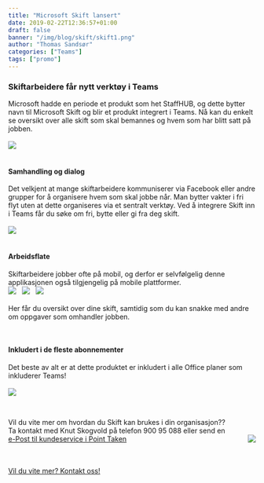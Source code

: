 ```yaml
---
title: "Microsoft Skift lansert"
date: 2019-02-22T12:36:57+01:00
draft: false
banner: "/img/blog/skift/skift1.png"
author: "Thomas Sandsør"
categories: ["Teams"]
tags: ["promo"]
---
```


### Skiftarbeidere får nytt verktøy i Teams

Microsoft hadde en periode et produkt som het StaffHUB, og dette bytter navn til Microsoft Skift og blir et produkt integrert i Teams. Nå kan du enkelt se oversikt over alle skift som skal bemannes og hvem som har blitt satt på jobben. <br><br>
<img class="img-fluid" src="/img/blog/skift/skift1.png" />
<br>
<br>
#### Samhandling og dialog

Det velkjent at mange skiftarbeidere kommuniserer via Facebook eller andre grupper for å organisere hvem som skal jobbe når. Man bytter vakter i fri flyt uten at dette organiseres via et sentralt verktøy. Ved å integrere Skift inn i Teams får du søke om fri, bytte eller gi fra deg skift. <br><br>
<img class="img-fluid" src="/img/blog/skift/skift2.png" />
<br><br>
#### Arbeidsflate

Skiftarbeidere jobber ofte på mobil, og derfor er selvfølgelig denne applikasjonen også tilgjengelig på mobile plattformer.
<br>
    <img class="img-fluid" src="/img/blog/skift/skift3.png" /> &nbsp;
    <img class="img-fluid" src="/img/blog/skift/skift3b.png" /> &nbsp;
    <img class="img-fluid" src="/img/blog/skift/skift3c.png" />
<br><br>Her får du oversikt over dine skift, samtidig som du kan snakke med andre om oppgaver som omhandler jobben. 

<br>

#### Inkludert i de fleste abonnementer
Det beste av alt er at dette produktet er inkludert i alle Office planer som inkluderer Teams!
<br>
<br>
<img class="img-fluid" src="/img/blog/skift/skift4.png" />

<br>


Vil du vite mer om hvordan du Skift kan brukes i din organisasjon??
<br>
Ta kontakt med Knut Skogvold på telefon 900 95 088 eller send en <br>
 <img class="card-img-top img-profil img-round mx-auto" src="/img/people/knut-round.jpg" style="float:right;">
<a href="kundeservice i pointtaken.no"  rel="nofollow" onclick="this.href='mailto:' + 'kundeservice' + '@' + 'pointtaken.no'">e-Post til kundeservice i Point Taken</a>
<br>
<br>

<br>
    <a class="btn btn-primary btn-full" href="/contact/" role="button">Vil du vite mer? Kontakt oss!</a>
<br>
<br>